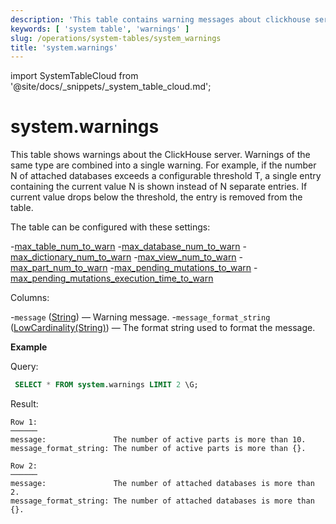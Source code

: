 ```yaml
---
description: 'This table contains warning messages about clickhouse server.'
keywords: [ 'system table', 'warnings' ]
slug: /operations/system-tables/system_warnings
title: 'system.warnings'
---
```


import SystemTableCloud from '@site/docs/_snippets/_system_table_cloud.md';

# system.warnings

<SystemTableCloud/>

This table shows warnings about the ClickHouse server.
Warnings of the same type are combined into a single warning.
For example, if the number N of attached databases exceeds a configurable threshold T, a single entry containing the current value N is shown instead of N separate entries.
If current value drops below the threshold, the entry is removed from the table.

The table can be configured with these settings:

-[max_table_num_to_warn](../server-configuration-parameters/settings.md#max_table_num_to_warn)
-[max_database_num_to_warn](../server-configuration-parameters/settings.md#max_database_num_to_warn)
-[max_dictionary_num_to_warn](../server-configuration-parameters/settings.md#max_dictionary_num_to_warn)
-[max_view_num_to_warn](../server-configuration-parameters/settings.md#max_view_num_to_warn)
-[max_part_num_to_warn](../server-configuration-parameters/settings.md#max_part_num_to_warn)
-[max_pending_mutations_to_warn](../server-configuration-parameters/settings.md#max_pending_mutations_to_warn)
-[max_pending_mutations_execution_time_to_warn](/operations/server-configuration-parameters/settings#max_pending_mutations_execution_time_to_warn)

Columns:

-`message` ([String](../../sql-reference/data-types/string.md)) — Warning message.
-`message_format_string` ([LowCardinality(String)](../../sql-reference/data-types/string.md)) — The format string used to format the message.

**Example**

Query:

```sql
 SELECT * FROM system.warnings LIMIT 2 \G;
```

Result:

```text
Row 1:
──────
message:               The number of active parts is more than 10.
message_format_string: The number of active parts is more than {}.

Row 2:
──────
message:               The number of attached databases is more than 2.
message_format_string: The number of attached databases is more than {}.
```
